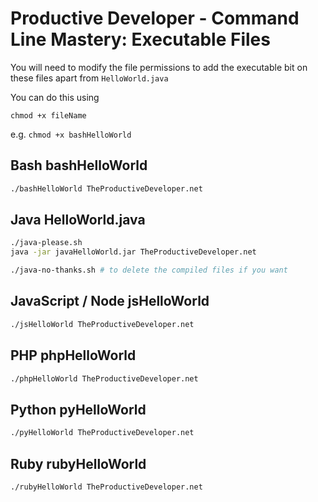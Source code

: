 # Productive Developer - Command Line Mastery: Executable Files 
You will need to modify the file permissions to add the executable bit on these files apart from
`HelloWorld.java`

You can do this using

`chmod +x fileName` 

e.g.
`chmod +x bashHelloWorld`

## Bash bashHelloWorld
```sh
./bashHelloWorld TheProductiveDeveloper.net
```

## Java HelloWorld.java
```sh
./java-please.sh
java -jar javaHelloWorld.jar TheProductiveDeveloper.net

./java-no-thanks.sh # to delete the compiled files if you want
```

## JavaScript / Node jsHelloWorld
```sh
./jsHelloWorld TheProductiveDeveloper.net
```

## PHP phpHelloWorld

```sh
./phpHelloWorld TheProductiveDeveloper.net
```

## Python pyHelloWorld

```sh
./pyHelloWorld TheProductiveDeveloper.net
```

## Ruby rubyHelloWorld

```sh
./rubyHelloWorld TheProductiveDeveloper.net
```

